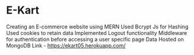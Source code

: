 # E-Kart

Creating an E-commerce website using MERN
Used Bcrypt Js for Hashing 
Used cookies to retain data
Implemented Logout functionality
Middleware for authentication before accessing a user specific page
Data Hosted on MongoDB
Link  - https://ekart05.herokuapp.com/
